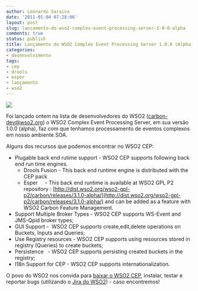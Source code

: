 ```yaml
---
author: Leonardo Saraiva
date: '2011-01-04 07:28:06'
layout: post
slug: lancamento-do-wso2-complex-event-processing-server-1-0-0-alpha
comments: true
status: publish
title: Lançamento do WSO2 Complex Event Processing Server 1.0.0 (Alpha)
categories:
- desenvolvimento
tags:
- cep
- drools
- esper
- lançamento
- wso2
---
```


![](http://assets.mcorp.com.br/wp-content/uploads/2011/01/wso2-complex-event-processing-server-300x28.gif)

Foi lançado ontem na lista de desenvolvedores do WSO2 (carbon-dev@wso2.org) o
WSO2 Complex Event Processing Server, em sua versão 1.0.0 (alpha), faz com que
tenhamos processamento de eventos complexos em nosso ambiente SOA.

Alguns dos recursos que podemos encontrar no WSO2 CEP:

  * Plugable back end rutime support - WSO2 CEP supports following back end run time engines.
    * Drools Fusion - This back end runtime engine is distributed with the CEP pack
    * Esper     - This back end runtime is available at WSO2 GPL P2 repository : [http://dist.wso2.org/wso2-gpl-p2/carbon/releases/3.1.0-alpha/](http://dist.wso2.org/wso2-gpl-p2/carbon/releases/3.1.0-alpha/) and can be added as a feature with WSO2 Carbon Feature Management.
  * Support Multiple Broker Types - WSO2 CEP supports WS-Event and JMS-Qpid broker types;
  * GUI Support -  WSO2 CEP supports create,edit,delete operations on Buckets, Inputs and Queries;
  * Use Registry resources - WSO2 CEP supports using resources stored in registry (Queries) to create buckets;
  * Persistence   - WSO2 CEP supports persisting created buckets in the registry;
  * I18n Support for CEP - WSO2 CEP supports internationalization.

O povo do WSO2 nos convida para [baixar o WSO2 CEP](http://wso2.org/downloads/cep), instalar, testar e reportar bugs
(utilizando o [Jira do WSO2](https://wso2.org/jira/secure/project/ViewProject.jspa?pid=10190)) - caso
encontremos!
